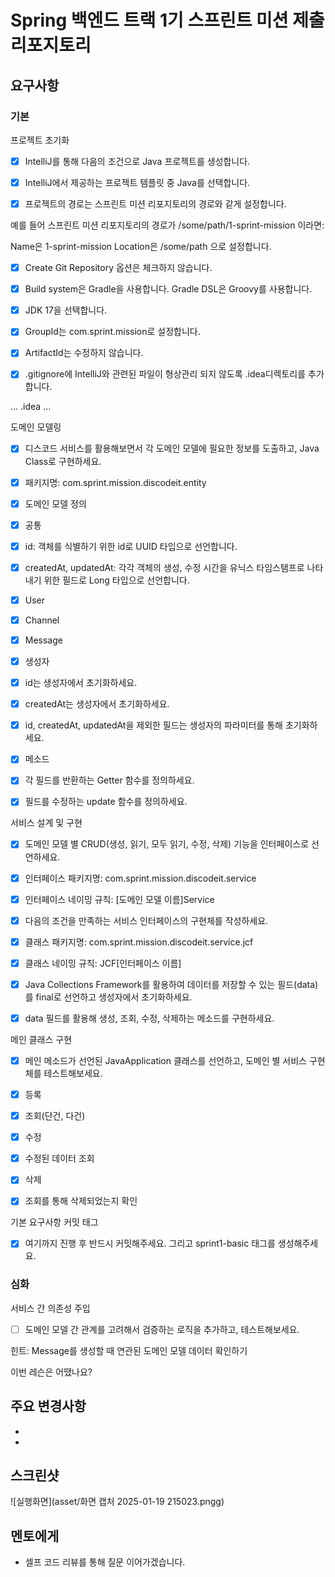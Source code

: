 # Spring 백엔드 트랙 1기 스프린트 미션 제출 리포지토리

## 요구사항

### 기본
프로젝트 초기화
- [x] IntelliJ를 통해 다음의 조건으로 Java 프로젝트를 생성합니다.

- [x]  IntelliJ에서 제공하는 프로젝트 템플릿 중 Java를 선택합니다.

- [x]  프로젝트의 경로는 스프린트 미션 리포지토리의 경로와 같게 설정합니다.

예를 들어 스프린트 미션 리포지토리의 경로가 /some/path/1-sprint-mission 이라면:

Name은 1-sprint-mission
Location은 /some/path
으로 설정합니다.

- [x]  Create Git Repository 옵션은 체크하지 않습니다.

- [x]  Build system은 Gradle을 사용합니다. Gradle DSL은 Groovy를 사용합니다.

- [x]  JDK 17을 선택합니다.

- [x]  GroupId는 com.sprint.mission로 설정합니다.

- [x]  ArtifactId는 수정하지 않습니다.

- [x]  .gitignore에 IntelliJ와 관련된 파일이 형상관리 되지 않도록 .idea디렉토리를 추가합니다.

...
.idea
...

도메인 모델링

- [x] 디스코드 서비스를 활용해보면서 각 도메인 모델에 필요한 정보를 도출하고, Java Class로 구현하세요.

- [x] 패키지명: com.sprint.mission.discodeit.entity

- [x] 도메인 모델 정의

- [x] 공통

- [x] id: 객체를 식별하기 위한 id로 UUID 타입으로 선언합니다.

- [x] createdAt, updatedAt: 각각 객체의 생성, 수정 시간을 유닉스 타임스탬프로 나타내기 위한 필드로 Long 타입으로 선언합니다.

- [x] User

- [x] Channel

- [x] Message

- [x] 생성자

- [x] id는 생성자에서 초기화하세요.

- [x] createdAt는 생성자에서 초기화하세요.

- [x] id, createdAt, updatedAt을 제외한 필드는 생성자의 파라미터를 통해 초기화하세요.

- [x] 메소드

- [x] 각 필드를 반환하는 Getter 함수를 정의하세요.

- [x] 필드를 수정하는 update 함수를 정의하세요.

서비스 설계 및 구현

- [x] 도메인 모델 별 CRUD(생성, 읽기, 모두 읽기, 수정, 삭제) 기능을 인터페이스로 선언하세요.

- [x] 인터페이스 패키지명: com.sprint.mission.discodeit.service

- [x] 인터페이스 네이밍 규칙: [도메인 모델 이름]Service

- [x] 다음의 조건을 만족하는 서비스 인터페이스의 구현체를 작성하세요.

- [x] 클래스 패키지명: com.sprint.mission.discodeit.service.jcf

- [x] 클래스 네이밍 규칙: JCF[인터페이스 이름]

- [x] Java Collections Framework를 활용하여 데이터를 저장할 수 있는 필드(data)를 final로 선언하고 생성자에서 초기화하세요.

- [x] data 필드를 활용해 생성, 조회, 수정, 삭제하는 메소드를 구현하세요.

메인 클래스 구현

- [x] 메인 메소드가 선언된 JavaApplication 클래스를 선언하고, 도메인 별 서비스 구현체를 테스트해보세요.

- [x] 등록

- [x] 조회(단건, 다건)

- [x] 수정

- [x] 수정된 데이터 조회

- [x] 삭제

- [x] 조회를 통해 삭제되었는지 확인

기본 요구사항 커밋 태그

- [x] 여기까지 진행 후 반드시 커밋해주세요. 그리고 sprint1-basic 태그를 생성해주세요.

### 심화

서비스 간 의존성 주입

- [ ] 도메인 모델 간 관계를 고려해서 검증하는 로직을 추가하고, 테스트해보세요.

힌트: Message를 생성할 때 연관된 도메인 모델 데이터 확인하기

이번 레슨은 어땠나요?

## 주요 변경사항
-
-

## 스크린샷
![실행화면](asset/화면 캡처 2025-01-19 215023.pngg)

## 멘토에게
- 셀프 코드 리뷰를 통해 질문 이어가겠습니다.


